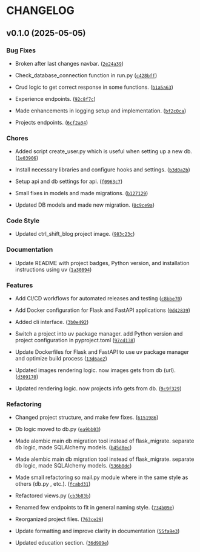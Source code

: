 # CHANGELOG


## v0.1.0 (2025-05-05)

### Bug Fixes

- Broken after last changes navbar.
  ([`2e24a39`](https://github.com/RYZHAIEV-SERHII/Portfolio/commit/2e24a3959a197de2fb0b569e10c6057e9c18ae71))

- Check_database_connection function in run.py
  ([`c428bff`](https://github.com/RYZHAIEV-SERHII/Portfolio/commit/c428bffd92124d58bccee145cd71d6cb04173690))

- Crud logic to get correct response in some functions.
  ([`b1a5a63`](https://github.com/RYZHAIEV-SERHII/Portfolio/commit/b1a5a632c0404deb3657ac61471ce11d8b2b83ba))

- Experience endpoints.
  ([`92c8f7c`](https://github.com/RYZHAIEV-SERHII/Portfolio/commit/92c8f7cb909086f8e7b62bace079ee12f86fda91))

- Made enhancements in logging setup and implementation.
  ([`bf2c0ca`](https://github.com/RYZHAIEV-SERHII/Portfolio/commit/bf2c0ca35b26eaa5a468f1f8cd284d42708f1a40))

- Projects endpoints.
  ([`6cf2a34`](https://github.com/RYZHAIEV-SERHII/Portfolio/commit/6cf2a3482ae8167c4bd69c258f8334a1b9660f16))

### Chores

- Added script create_user.py which is useful when setting up a new db.
  ([`1e03906`](https://github.com/RYZHAIEV-SERHII/Portfolio/commit/1e03906b6055dcddbafafbe53e96cef6e3239a72))

- Install necessary libraries and configure hooks and settings.
  ([`b3d0a2b`](https://github.com/RYZHAIEV-SERHII/Portfolio/commit/b3d0a2babe708a01fc594418aa6b6976bc189d4c))

- Setup api and db settings for api.
  ([`f0963c7`](https://github.com/RYZHAIEV-SERHII/Portfolio/commit/f0963c7c036a742ea33b54c117f3cfbe2d8d3c94))

- Small fixes in models and made migrations.
  ([`b127129`](https://github.com/RYZHAIEV-SERHII/Portfolio/commit/b12712992667a14c32e1ad777de7413e9e6f47b9))

- Updated DB models and made new migration.
  ([`0c9ce9a`](https://github.com/RYZHAIEV-SERHII/Portfolio/commit/0c9ce9a897719184ffd18cb8934d3d11ecd44db7))

### Code Style

- Updated ctrl_shift_blog project image.
  ([`983c23c`](https://github.com/RYZHAIEV-SERHII/Portfolio/commit/983c23c41053f2c5b3ea8e1df152449036b0a0f5))

### Documentation

- Update README with project badges, Python version, and installation instructions using uv
  ([`1a30894`](https://github.com/RYZHAIEV-SERHII/Portfolio/commit/1a30894ccb4c41f482459fefa4f878985207b59f))

### Features

- Add CI/CD workflows for automated releases and testing
  ([`c8bbe70`](https://github.com/RYZHAIEV-SERHII/Portfolio/commit/c8bbe70e38a8d609ffbb9dbfaeca95c777f3acb0))

- Add Docker configuration for Flask and FastAPI applications
  ([`0d42839`](https://github.com/RYZHAIEV-SERHII/Portfolio/commit/0d428396f3fb00e8dd69dcb3a9c2734b7cb94bf3))

- Added cli interface.
  ([`3b0e492`](https://github.com/RYZHAIEV-SERHII/Portfolio/commit/3b0e49206958287e5c87f814a3b5ae99bc285cf1))

- Switch a project into uv package manager. add Python version and project configuration in
  pyproject.toml
  ([`97cd138`](https://github.com/RYZHAIEV-SERHII/Portfolio/commit/97cd1387144ced3c76ee03d7bab4fdd5b6b2eeb1))

- Update Dockerfiles for Flask and FastAPI to use uv package manager and optimize build process
  ([`13d6ae2`](https://github.com/RYZHAIEV-SERHII/Portfolio/commit/13d6ae2e1f80de1a0d77a4d87e1741ace15ff23b))

- Updated images rendering logic. now images gets from db (url).
  ([`d309170`](https://github.com/RYZHAIEV-SERHII/Portfolio/commit/d30917017ac9e351e77ebe516e19304fc24a7f89))

- Updated rendering logic. now projects info gets from db.
  ([`9c9f329`](https://github.com/RYZHAIEV-SERHII/Portfolio/commit/9c9f329f3091298f8f500aaf01625240647107a4))

### Refactoring

- Changed project structure, and make few fixes.
  ([`6151986`](https://github.com/RYZHAIEV-SERHII/Portfolio/commit/61519869e2cb9b2361e48c35f220940a49c232cc))

- Db logic moved to db.py
  ([`ea9bb03`](https://github.com/RYZHAIEV-SERHII/Portfolio/commit/ea9bb0383f49c3e615005184ff4ce3e6a27f109d))

- Made alembic main db migration tool instead of flask_migrate. separate db logic, made SQLAlchemy
  models.
  ([`b45d0ec`](https://github.com/RYZHAIEV-SERHII/Portfolio/commit/b45d0ec6f9fdfe5a320ac3c16c05e8ccd8743469))

- Made alembic main db migration tool instead of flask_migrate. separate db logic, made SQLAlchemy
  models.
  ([`536b0dc`](https://github.com/RYZHAIEV-SERHII/Portfolio/commit/536b0dc09956cc948805f2509ed15e3cb6556b93))

- Made small refactoring so mail.py module where in the same style as others (db.py , etc.).
  ([`fcabd31`](https://github.com/RYZHAIEV-SERHII/Portfolio/commit/fcabd313291f33c9adc7b0fc6429d6301e7d3660))

- Refactored views.py
  ([`cb3b83b`](https://github.com/RYZHAIEV-SERHII/Portfolio/commit/cb3b83bf5dfd470493722833ce3020745baf5b5f))

- Renamed few endpoints to fit in general naming style.
  ([`734b09e`](https://github.com/RYZHAIEV-SERHII/Portfolio/commit/734b09e9e91c03b1bed04643d432d9928b7186cf))

- Reorganized project files.
  ([`763ce29`](https://github.com/RYZHAIEV-SERHII/Portfolio/commit/763ce29758558baf88b8f8025ecda4590f2ec532))

- Update formatting and improve clarity in documentation
  ([`55fa9e3`](https://github.com/RYZHAIEV-SERHII/Portfolio/commit/55fa9e3e7aa6565d65c928d7feef5974ad6ced82))

- Updated education section.
  ([`36d989e`](https://github.com/RYZHAIEV-SERHII/Portfolio/commit/36d989e65414af2baab1eefbdb8b6ecbcb5cc052))
